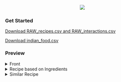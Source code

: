 <div align="center">

![](https://i.ibb.co/hRVhcMY/Logo.png)

</div>

### Get Started
[Download RAW_recipes.csv and RAW_interactions.csv](https://www.kaggle.com/datasets/shuyangli94/food-com-recipes-and-user-interactions?select=RAW_recipes.csv)

[Download indian_food.csv](https://www.kaggle.com/code/arya24/cuisine-analysis/data?select=indian_food.csv)

### Preview


<details>
  <summary>Front</summary>
  <center>
  <img src="https://github.com/iam4tart/Swaad/blob/main/show_image/front.png?raw=true" alt="Front Image" style="max-width: 100%;">
  </center>
</details>

<details>
  <summary>Recipe based on Ingredients</summary>
  <img src="https://github.com/iam4tart/Swaad/blob/main/show_image/recipe_on_ingredients.png?raw=true" alt="Recipe based on Ingredients Image" style="max-width: 100%;">
</details>

<details>
  <summary>Similar Recipe</summary>
  <img src="https://github.com/iam4tart/Swaad/blob/main/show_image/recipe_on_recipe.png?raw=true" alt="Similar Recipe Image" style="max-width: 100%;">
</details>

</div>
